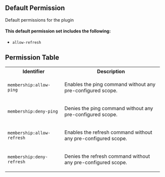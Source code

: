 ## Default Permission

Default permissions for the plugin

#### This default permission set includes the following:

- `allow-refresh`

## Permission Table

<table>
<tr>
<th>Identifier</th>
<th>Description</th>
</tr>


<tr>
<td>

`membership:allow-ping`

</td>
<td>

Enables the ping command without any pre-configured scope.

</td>
</tr>

<tr>
<td>

`membership:deny-ping`

</td>
<td>

Denies the ping command without any pre-configured scope.

</td>
</tr>

<tr>
<td>

`membership:allow-refresh`

</td>
<td>

Enables the refresh command without any pre-configured scope.

</td>
</tr>

<tr>
<td>

`membership:deny-refresh`

</td>
<td>

Denies the refresh command without any pre-configured scope.

</td>
</tr>
</table>
